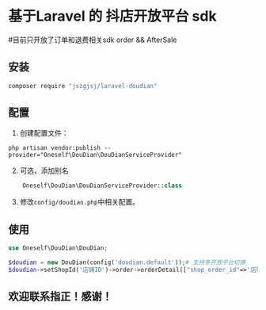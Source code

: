 # 基于Laravel 的 抖店开放平台 sdk
#目前只开放了订单和退费相关sdk order && AfterSale

## 安装

```bash
composer require "jszgjsj/laravel-doudian"
```

## 配置

1. 创建配置文件：

```shell
php artisan vendor:publish --provider="Oneself\DouDian\DouDianServiceProvider"
```

2. 可选，添加别名

```php
    Oneself\DouDian\DouDianServiceProvider::class
```

3. 修改`config/doudian.php`中相关配置。
## 使用
``` php
use Oneself\DouDian\DouDian;

$doudian = new DouDian(config('doudian.default'));# 支持多开放平台切换
$doudian->setShopId('店铺ID')->order->orderDetail(["shop_order_id"=>'店铺订单号']);
```

## 欢迎联系指正！感谢！
